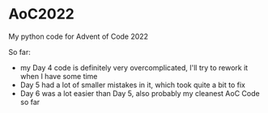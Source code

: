 # AoC2022
My python code for Advent of Code 2022


So far:
- my Day 4 code is definitely very overcomplicated, I'll try to rework it when I have some time
- Day 5 had a lot of smaller mistakes in it, which took quite a bit to fix
- Day 6 was a lot easier than Day 5, also probably my cleanest AoC Code so far
